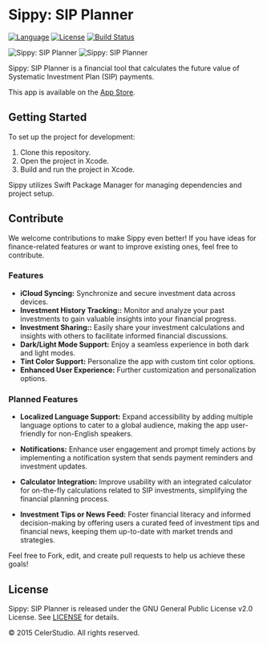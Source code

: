 # Sippy: SIP Planner

[![Language](https://img.shields.io/badge/swift-4.2-brightgreen.svg)](https://swift.org)
[![License](https://img.shields.io/github/license/JakeLin/SwiftWeather.svg?style=flat)](LICENSE)
[![Build Status](https://travis-ci.org/tirupati17/sip-calculator-swift.svg?branch=master)](https://travis-ci.org/tirupati17/sip-calculator-swift)

![Sippy: SIP Planner](https://raw.githubusercontent.com/tirupati17/sip-calculator-swift/master/Screenshots/1.png)
![Sippy: SIP Planner](https://raw.githubusercontent.com/tirupati17/sip-calculator-swift/master/Screenshots/2.png)

Sippy: SIP Planner is a financial tool that calculates the future value of Systematic Investment Plan (SIP) payments.

This app is available on the [App Store](https://itunes.apple.com/in/app/sip-calculator/id1092822415?ls=1&mt=8).

## Getting Started

To set up the project for development:

1. Clone this repository.
2. Open the project in Xcode.
3. Build and run the project in Xcode.

Sippy utilizes Swift Package Manager for managing dependencies and project setup.

## Contribute

We welcome contributions to make Sippy even better! If you have ideas for finance-related features or want to improve existing ones, feel free to contribute.

### Features

- **iCloud Syncing:** Synchronize and secure investment data across devices.
- **Investment History Tracking::** Monitor and analyze your past investments to gain valuable insights into your financial progress.
- **Investment Sharing::** Easily share your investment calculations and insights with others to facilitate informed financial discussions.
- **Dark/Light Mode Support:** Enjoy a seamless experience in both dark and light modes.
- **Tint Color Support:** Personalize the app with custom tint color options.
- **Enhanced User Experience:** Further customization and personalization options.

### Planned Features

- **Localized Language Support:** Expand accessibility by adding multiple language options to cater to a global audience, making the app user-friendly for non-English speakers.

- **Notifications:** Enhance user engagement and prompt timely actions by implementing a notification system that sends payment reminders and investment updates.

- **Calculator Integration:** Improve usability with an integrated calculator for on-the-fly calculations related to SIP investments, simplifying the financial planning process.

- **Investment Tips or News Feed:** Foster financial literacy and informed decision-making by offering users a curated feed of investment tips and financial news, keeping them up-to-date with market trends and strategies.


Feel free to Fork, edit, and create pull requests to help us achieve these goals!

## License

Sippy: SIP Planner is released under the GNU General Public License v2.0 License. See [LICENSE](LICENSE.GPL2) for details.

© 2015 CelerStudio. All rights reserved.
